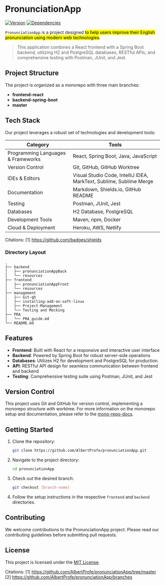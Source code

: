 # PronunciationApp

[![Version](https://img.shields.io/badge/version-0.1.0-blue)](https://github.com/AlbertProfe/pronunciationApp)
[![Dependencies](https://img.shields.io/badge/dependencies-up%20to%20date-brightgreen)](https://github.com/AlbertProfe/pronunciationApp)


`PronunciationApp` is a project designed <mark>to help users improve their English pronunciation using modern web technologies</mark>.

> This application combines a React frontend with a Spring Boot backend, utilizing H2 and PostgreSQL databases, RESTful APIs, and comprehensive testing with Postman, JUnit, and Jest.

## Project Structure

The project is organized as a monorepo with three main branches:

- **frontend-react**
- **backend-spring-boot**
- **master**

## Tech Stack

Our project leverages a robust set of technologies and development tools:

| Category | Tools |
|----------|-------|
| Programming Languages & Frameworks | React, Spring Boot, Java, JavaScript |
| Version Control | Git, GitHub, GitHub Worktree |
| IDEs & Editors | Visual Studio Code, IntelliJ IDEA, MarkText, Sublime, Sublime Merge |
| Documentation | Markdown, Shields.io, GitHub README |
| Testing | Postman, JUnit, Jest |
| Databases | H2 Database, PostgreSQL |
| Development Tools | Maven, npm, Docker |
| Cloud & Deployment | Heroku, AWS, Netlify |

Citations:
[1] https://github.com/badges/shields

### Directory Layout

```
.
├── backend
│   ├── pronunciationAppBack
│   └── resources
├── frontend
│   ├── pronunciationAppFront
│   └── resources
├── management
│   ├── Git-gh
│   ├── installing-add-on-soft-linux
│   ├── Project-Management
│   └── Testing and Mocking
├── PRA
│   └── PRA_guide.md
└── README.md
```

## Features

- **Frontend**: Built with React for a responsive and interactive user interface
- **Backend**: Powered by Spring Boot for robust server-side operations
- **Databases**: Utilizes H2 for development and PostgreSQL for production
- **API**: RESTful API design for seamless communication between frontend and backend
- **Testing**: Comprehensive testing suite using Postman, JUnit, and Jest

## Version Control

This project uses Git and GitHub for version control, implementing a monorepo structure with worktree. For more information on the monorepo setup and documentation, please refer to the [mono-repo-docs](https://github.com/AlbertProfe/pronunciationApp/tree/master/management/Git-gh/mono-repo-docs).

## Getting Started

1. Clone the repository:
   ```bash
   git clone https://github.com/AlbertProfe/pronunciationApp.git
   ```

2. Navigate to the project directory:
   ```bash
   cd pronunciationApp
   ```

3. Check out the desired branch:
   ```bash
   git checkout [branch-name]
   ```

4. Follow the setup instructions in the respective `frontend` and `backend` directories.

## Contributing

We welcome contributions to the PronunciationApp project. Please read our contributing guidelines before submitting pull requests.

## License

This project is licensed under the [MIT License](LICENSE).

Citations:
[1] https://github.com/AlbertProfe/pronunciationApp/tree/master
[2] https://github.com/AlbertProfe/pronunciationApp/branches

